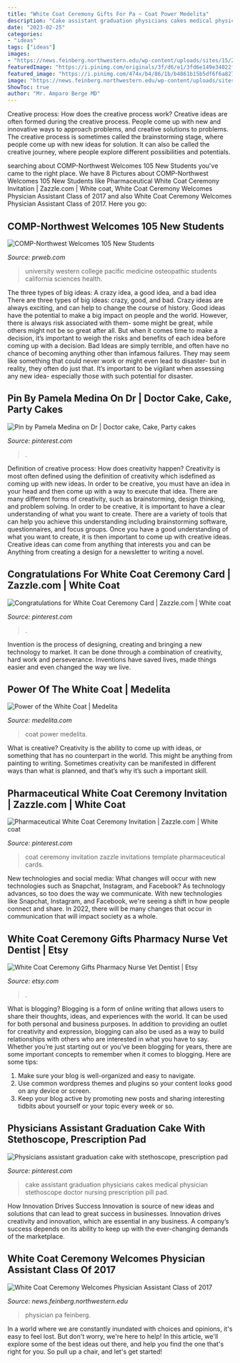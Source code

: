 ```yaml
---
title: "White Coat Ceremony Gifts For Pa ~ Coat Power Medelita"
description: "Cake assistant graduation physicians cakes medical physician stethoscope doctor nursing prescription pill pad"
date: "2023-02-25"
categories:
- "ideas"
tags: ["ideas"]
images:
- "https://news.feinberg.northwestern.edu/wp-content/uploads/sites/15/2015/06/PA-Classof2017_coats.jpeg"
featuredImage: "https://i.pinimg.com/originals/3f/d6/e1/3fd6e149e34022f73f719ccea245f939.jpg"
featured_image: "https://i.pinimg.com/474x/b4/86/1b/b4861b15b5df6f6a8273bf951229e383--medical-cake-doctor-cake.jpg"
image: "https://news.feinberg.northwestern.edu/wp-content/uploads/sites/15/2015/06/PA-Classof2017_coats.jpeg"
ShowToc: true
author: "Mr. Amparo Berge MD"
---
```



Creative process: How does the creative process work?
Creative ideas are often formed during the creative process. People come up with new and innovative ways to approach problems, and creative solutions to problems. The creative process is sometimes called the brainstorming stage, where people come up with new ideas for solution. It can also be called the creative journey, where people explore different possibilities and potentials.

	

		
searching about COMP-Northwest Welcomes 105 New Students you've came to the right place. We have 8 Pictures about COMP-Northwest Welcomes 105 New Students like Pharmaceutical White Coat Ceremony Invitation | Zazzle.com | White coat, White Coat Ceremony Welcomes Physician Assistant Class of 2017 and also White Coat Ceremony Welcomes Physician Assistant Class of 2017. Here you go:
		
    
## COMP-Northwest Welcomes 105 New Students

<img loading=lazy src="http://ww1.prweb.com/prfiles/2013/08/03/10995536/image.jpeg" onerror="this.onerror=null;this.src='https://tse1.mm.bing.net/th?id=OIP.RI3uxH1izFg4uRmYHh8W_gHaFj&amp;pid=15.1';" alt="COMP-Northwest Welcomes 105 New Students">

_Source: prweb.com_

>university western college pacific medicine osteopathic students california sciences health. 

	

The three types of big ideas: A crazy idea, a good idea, and a bad idea
There are three types of big ideas: crazy, good, and bad. Crazy ideas are always exciting, and can help to change the course of history. Good ideas have the potential to make a big impact on people and the world. However, there is always risk associated with them- some might be great, while others might not be so great after all. But when it comes time to make a decision, it’s important to weigh the risks and benefits of each idea before coming up with a decision.
Bad Ideas are simply terrible, and often have no chance of becoming anything other than infamous failures. They may seem like something that could never work or might even lead to disaster- but in reality, they often do just that. It’s important to be vigilant when assessing any new idea- especially those with such potential for disaster.

    
## Pin By Pamela Medina On Dr | Doctor Cake, Cake, Party Cakes

<img loading=lazy src="https://i.pinimg.com/474x/b4/86/1b/b4861b15b5df6f6a8273bf951229e383--medical-cake-doctor-cake.jpg" onerror="this.onerror=null;this.src='https://tse2.mm.bing.net/th?id=OIP.y6IOqY1Rbxi4Xbo6ttVwNgAAAA&amp;pid=15.1';" alt="Pin by Pamela Medina on Dr | Doctor cake, Cake, Party cakes">

_Source: pinterest.com_

>. 

	

Definition of creative process: How does creativity happen?
Creativity is most often defined using the definition of creativity which isdefined as coming up with new ideas. In order to be creative, you must have an idea in your head and then come up with a way to execute that idea. There are many different forms of creativity, such as brainstorming, design thinking, and problem solving.
In order to be creative, it is important to have a clear understanding of what you want to create. There are a variety of tools that can help you achieve this understanding including brainstorming software, questionnaires, and focus groups. Once you have a good understanding of what you want to create, it is then important to come up with creative ideas. Creative ideas can come from anything that interests you and can be Anything from creating a design for a newsletter to writing a novel.

    
## Congratulations For White Coat Ceremony Card | Zazzle.com | White Coat

<img loading=lazy src="https://i.pinimg.com/originals/b7/1a/b1/b71ab18db5278d33bcb548635508c0ee.jpg" onerror="this.onerror=null;this.src='https://tse4.mm.bing.net/th?id=OIP.fPxCmPQB3yGihDP5-tzmRQHaHa&amp;pid=15.1';" alt="Congratulations for White Coat Ceremony Card | Zazzle.com | White coat">

_Source: pinterest.com_

>. 

	

Invention is the process of designing, creating and bringing a new technology to market. It can be done through a combination of creativity, hard work and perseverance. Inventions have saved lives, made things easier and even changed the way we live.

    
## Power Of The White Coat | Medelita

<img loading=lazy src="https://www.medelita.com/media/wysiwyg/blog/Power-of-the-White-Coat.jpg" onerror="this.onerror=null;this.src='https://tse2.mm.bing.net/th?id=OIP.71iZNUqzYUQSfM0ojUVg9wHaE8&amp;pid=15.1';" alt="Power of the White Coat | Medelita">

_Source: medelita.com_

>coat power medelita. 

	

What is creative?
Creativity is the ability to come up with ideas, or something that has no counterpart in the world. This might be anything from painting to writing. Sometimes creativity can be manifested in different ways than what is planned, and that’s why it’s such a important skill.

    
## Pharmaceutical White Coat Ceremony Invitation | Zazzle.com | White Coat

<img loading=lazy src="https://i.pinimg.com/736x/64/a5/7d/64a57d7955e66066018e0bad85a4a9fa--white-coat-ceremony-white-coats.jpg" onerror="this.onerror=null;this.src='https://tse1.mm.bing.net/th?id=OIP.O7Qq9YV-1egSK_xRPihY0QHaHa&amp;pid=15.1';" alt="Pharmaceutical White Coat Ceremony Invitation | Zazzle.com | White coat">

_Source: pinterest.com_

>coat ceremony invitation zazzle invitations template pharmaceutical cards. 

	

New technologies and social media: What changes will occur with new technologies such as Snapchat, Instagram, and Facebook?
As technology advances, so too does the way we communicate. With new technologies like Snapchat, Instagram, and Facebook, we're seeing a shift in how people connect and share. In 2022, there will be many changes that occur in communication that will impact society as a whole.

    
## White Coat Ceremony Gifts Pharmacy Nurse Vet Dentist | Etsy

<img loading=lazy src="https://im.i.etsystatic.com/19729190/r/il/5e06e0/2322300053/il_794xN.2322300053_orya.jpg" onerror="this.onerror=null;this.src='https://tse3.mm.bing.net/th?id=OIP.oE0ltMMGDMrl-4GKSPY-7QHaHa&amp;pid=15.1';" alt="White Coat Ceremony Gifts Pharmacy Nurse Vet Dentist | Etsy">

_Source: etsy.com_

>. 

	

What is blogging?
Blogging is a form of online writing that allows users to share their thoughts, ideas, and experiences with the world. It can be used for both personal and business purposes. In addition to providing an outlet for creativity and expression, blogging can also be used as a way to build relationships with others who are interested in what you have to say.
Whether you’re just starting out or you’ve been blogging for years, there are some important concepts to remember when it comes to blogging. Here are some tips:

1. Make sure your blog is well-organized and easy to navigate.
2. Use common wordpress themes and plugins so your content looks good on any device or screen.
3. Keep your blog active by promoting new posts and sharing interesting tidbits about yourself or your topic every week or so.

    
## Physicians Assistant Graduation Cake With Stethoscope, Prescription Pad

<img loading=lazy src="https://i.pinimg.com/originals/3f/d6/e1/3fd6e149e34022f73f719ccea245f939.jpg" onerror="this.onerror=null;this.src='https://tse4.mm.bing.net/th?id=OIP.ziUzhWrHuVXbFpBONj70aAHaJ4&amp;pid=15.1';" alt="Physicians assistant graduation cake with stethoscope, prescription pad">

_Source: pinterest.com_

>cake assistant graduation physicians cakes medical physician stethoscope doctor nursing prescription pill pad. 

	

How Innovation Drives Success
Innovation is source of new ideas and solutions that can lead to great success in businesses. Innovation drives creativity and innovation, which are essential in any business. A company’s success depends on its ability to keep up with the ever-changing demands of the marketplace.

    
## White Coat Ceremony Welcomes Physician Assistant Class Of 2017

<img loading=lazy src="https://news.feinberg.northwestern.edu/wp-content/uploads/sites/15/2015/06/PA-Classof2017_coats.jpeg" onerror="this.onerror=null;this.src='https://tse4.mm.bing.net/th?id=OIP.VV590Ji2jaE71bK0NhkvxAHaE8&amp;pid=15.1';" alt="White Coat Ceremony Welcomes Physician Assistant Class of 2017">

_Source: news.feinberg.northwestern.edu_

>physician pa feinberg. 

	

In a world where we are constantly inundated with choices and opinions, it's easy to feel lost. But don't worry, we're here to help! In this article, we'll explore some of the best ideas out there, and help you find the one that's right for you. So pull up a chair, and let's get started!


